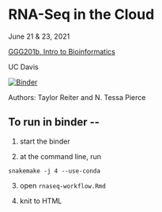 # RNA-Seq in the Cloud

June 21 & 23, 2021

[GGG201b, Intro to Bioinformatics](https://github.com/ngs-docs/2020-GGG201b-lab)

UC Davis

[![Binder](https://binder.pangeo.io/badge_logo.svg)](https://binder.pangeo.io/v2/gh/nih-cfde/rnaseq-in-the-cloud/stable?urlpath=rstudio)

Authors: Taylor Reiter and N. Tessa Pierce

## To run in binder --

1) start the binder

2) at the command line, run

```
snakemake -j 4 --use-conda
```

3) open `rnaseq-workflow.Rmd`

4) knit to HTML
